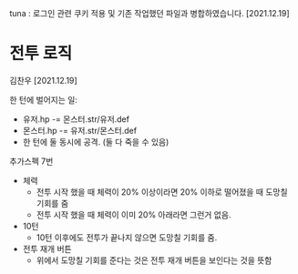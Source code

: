 tuna : 로그인 관련 쿠키 적용 및 기존 작업했던 파일과 병합하였습니다. [2021.12.19]

# 전투 로직
김찬우 [2021.12.19]

한 턴에 벌어지는 일:
- 유저.hp -= 몬스터.str/유저.def
- 몬스터.hp -= 유저.str/몬스터.def
- 한 턴에 둘 동시에 공격. (둘 다 죽을 수 있음)

추가스펙 7번
- 체력
    - 전투 시작 했을 때 체력이 20% 이상이라면 20% 이하로 떨어졌을 때 도망칠 기회를 줌
    - 전투 시작 했을 때 체력이 이미 20% 아래라면 그런거 없음.
- 10턴
    - 10턴 이후에도 전투가 끝나지 않으면 도망칠 기회를 줌.
- 전투 재개 버튼
    - 위에서 도망칠 기회를 준다는 것은 전투 재개 버튼을 보인다는 것을 뜻함